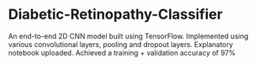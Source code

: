 # Diabetic-Retinopathy-Classifier
An end-to-end 2D CNN model built using TensorFlow. Implemented using various convolutional layers, pooling and dropout layers. Explanatory notebook uploaded. Achieved a training + validation accuracy of 97%
